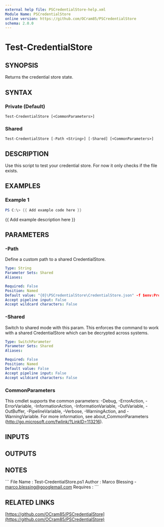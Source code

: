 ```yaml
---
external help file: PSCredentialStore-help.xml
Module Name: PSCredentialStore
online version: https://github.com/OCram85/PSCredentialStore
schema: 2.0.0
---
```


# Test-CredentialStore

## SYNOPSIS
Returns the credential store state.

## SYNTAX

### Private (Default)
```
Test-CredentialStore [<CommonParameters>]
```

### Shared
```
Test-CredentialStore [-Path <String>] [-Shared] [<CommonParameters>]
```

## DESCRIPTION
Use this script to test your credential store.
For now it only checks if
the file exists.

## EXAMPLES

### Example 1
```powershell
PS C:\> {{ Add example code here }}
```

{{ Add example description here }}

## PARAMETERS

### -Path
Define a custom path to a shared CredentialStore.

```yaml
Type: String
Parameter Sets: Shared
Aliases:

Required: False
Position: Named
Default value: "{0}\PSCredentialStore\CredentialStore.json" -f $env:ProgramData
Accept pipeline input: False
Accept wildcard characters: False
```

### -Shared
Switch to shared mode with this param.
This enforces the command to work with a shared CredentialStore which
can be decrypted across systems.

```yaml
Type: SwitchParameter
Parameter Sets: Shared
Aliases:

Required: False
Position: Named
Default value: False
Accept pipeline input: False
Accept wildcard characters: False
```

### CommonParameters
This cmdlet supports the common parameters: -Debug, -ErrorAction, -ErrorVariable, -InformationAction, -InformationVariable, -OutVariable, -OutBuffer, -PipelineVariable, -Verbose, -WarningAction, and -WarningVariable.
For more information, see about_CommonParameters (http://go.microsoft.com/fwlink/?LinkID=113216).

## INPUTS

## OUTPUTS

## NOTES
\`\`\`
File Name   : Test-CredentialStore.ps1
Author      : Marco Blessing - marco.blessing@googlemail.com
Requires    :
\`\`\`

## RELATED LINKS

[https://github.com/OCram85/PSCredentialStore](https://github.com/OCram85/PSCredentialStore)

